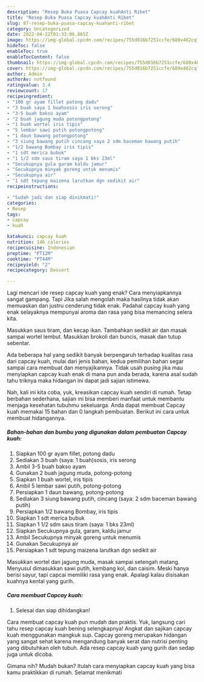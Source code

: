 ```yaml
---
description: "Resep Buka Puasa Capcay kuahAnti Ribet"
title: "Resep Buka Puasa Capcay kuahAnti Ribet"
slug: 87-resep-buka-puasa-capcay-kuahanti-ribet
category: Uncategorized
date: 2022-04-22T01:33:06.865Z
image: https://img-global.cpcdn.com/recipes/755d016b7251ccfe/680x482cq70/capcay-kuah-foto-resep-utama.jpg
hideToc: false
enableToc: true
enableTocContent: false
thumbnail: https://img-global.cpcdn.com/recipes/755d016b7251ccfe/680x482cq70/capcay-kuah-foto-resep-utama.jpg
cover: https://img-global.cpcdn.com/recipes/755d016b7251ccfe/680x482cq70/capcay-kuah-foto-resep-utama.jpg
author: Admin
authorAv: notfound
ratingvalue: 3.4
reviewcount: 17
recipeingredient:
- "100 gr ayam fillet potong dadu"
- "3 buah saya 1 buahsosis iris serong"
- "3-5 buah bakso ayam"
- "2 buah jagung muda potongpotong"
- "1 buah wortel iris tipis"
- "5 lembar sawi putih potongpotong"
- "1 daun bawang potongpotong"
- "3 siung bawang putih cincang saya 2 sdm baceman bawang putih"
- "1/2 bawang Bombay iris tipis"
- "1 sdt merica bubuk"
- "1 1/2 sdm saus tiram saya 1 bks 23ml"
- "Secukupnya gula garam kaldu jamur"
- "Secukupnya minyak goreng untuk menumis"
- "Secukupnya air"
- "1 sdt tepung maizena larutkan dgn sedikit air"
recipeinstructions:

- "Sudah jadi dan siap dinikmati!"
categories:
- Resep
tags:
- capcay
- kuah

katakunci: capcay kuah 
nutrition: 146 calories
recipecuisine: Indonesian
preptime: "PT12M"
cooktime: "PT44M"
recipeyield: "2"
recipecategory: Dessert

---
```



Lagi mencari ide resep capcay kuah yang enak? Cara menyiapkannya sangat gampang. Tapi Jika salah mengolah maka hasilnya tidak akan memuaskan dan justru cenderung tidak enak. Padahal capcay kuah yang enak selayaknya mempunyai aroma dan rasa yang bisa memancing selera kita.


Masukkan saus tiram, dan kecap ikan. Tambahkan sedikit air dan masak sampai wortel lembut. Masukkan brokoli dan buncis, masak dan tutup sebentar.

Ada beberapa hal yang sedikit banyak berpengaruh terhadap kualitas rasa dari capcay kuah, mulai dari jenis bahan, kedua pemilihan bahan segar sampai cara membuat dan menyajikannya. Tidak usah pusing jika mau menyiapkan capcay kuah enak di mana pun anda berada, karena asal sudah tahu triknya maka hidangan ini dapat jadi sajian istimewa.


Nah, kali ini kita coba, yuk, kreasikan capcay kuah sendiri di rumah. Tetap berbahan sederhana, sajian ini bisa memberi manfaat untuk membantu menjaga kesehatan tubuhmu sekeluarga. Anda dapat membuat Capcay kuah memakai 15 bahan dan 0 langkah pembuatan. Berikut ini cara untuk membuat hidangannya.

<!--inarticleads1-->

##### Bahan-bahan dan bumbu yang digunakan dalam pembuatan Capcay kuah:

1. Siapkan 100 gr ayam fillet, potong dadu
1. Sediakan 3 buah (saya: 1 buah)sosis, iris serong
1. Ambil 3-5 buah bakso ayam
1. Gunakan 2 buah jagung muda, potong-potong
1. Siapkan 1 buah wortel, iris tipis
1. Ambil 5 lembar sawi putih, potong-potong
1. Persiapkan 1 daun bawang, potong-potong
1. Sediakan 3 siung bawang putih, cincang (saya: 2 sdm baceman bawang putih)
1. Persiapkan 1/2 bawang Bombay, iris tipis
1. Siapkan 1 sdt merica bubuk
1. Siapkan 1 1/2 sdm saus tiram (saya: 1 bks 23ml)
1. Siapkan Secukupnya gula, garam, kaldu jamur
1. Ambil Secukupnya minyak goreng untuk menumis
1. Gunakan Secukupnya air
1. Persiapkan 1 sdt tepung maizena larutkan dgn sedikit air


Masukkan wortel dan jagung muda, masak sampai setengah matang. Menyusul dimasukkan sawi putih, kembang kol, dan caisim. Meski hanya berisi sayur, tapi capcai memiliki rasa yang enak. Apalagi kalau disisakan kuahnya kental yang gurih. 

<!--inarticleads2-->

##### Cara membuat Capcay kuah:


1. Selesai dan siap dihidangkan!

Cara membuat capcay kuah pun mudah dan praktis. Yuk, langsung cari tahu resep capcay kuah bening selengkapnya! Angkat dan sajikan capcay kuah menggunakan mangkuk sup. Capcay goreng merupakan hidangan yang sangat sehat karena mengandung banyak serat dan nutrisi penting yang dibutuhkan oleh tubuh. Ada resep capcay kuah yang gurih dan sedap juga untuk dicoba. 

Gimana nih? Mudah bukan? Itulah cara menyiapkan capcay kuah yang bisa kamu praktikkan di rumah. Selamat menikmati
